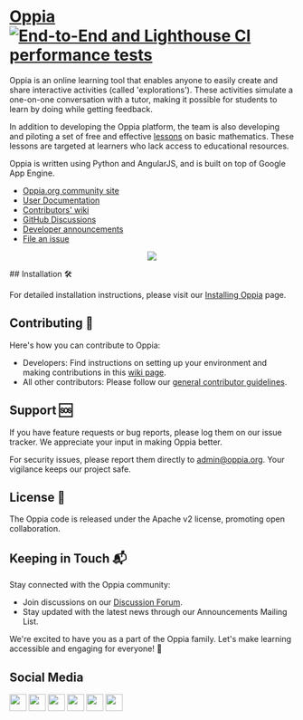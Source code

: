 # [Oppia](https://www.oppia.org) [![End-to-End and Lighthouse CI performance tests](https://github.com/oppia/oppia/actions/workflows/e2e_and%20lighthouse_performance_tests.yml/badge.svg)](https://github.com/oppia/oppia/actions/workflows/e2e_and%20lighthouse_performance_tests.yml)

Oppia is an online learning tool that enables anyone to easily create and share interactive activities (called 'explorations'). These activities simulate a one-on-one conversation with a tutor, making it possible for students to learn by doing while getting feedback.

In addition to developing the Oppia platform, the team is also developing and piloting a set of free and effective [lessons](https://www.oppia.org/fractions) on basic mathematics. These lessons are targeted at learners who lack access to educational resources.

Oppia is written using Python and AngularJS, and is built on top of Google App Engine.

  * [Oppia.org community site](https://www.oppia.org)
  * [User Documentation](https://oppia.github.io/)
  * [Contributors' wiki](https://github.com/oppia/oppia/wiki)
  * [GitHub Discussions](https://github.com/oppia/oppia/discussions)
  * [Developer announcements](http://groups.google.com/group/oppia-dev)
  * [File an issue](https://github.com/oppia/oppia/issues/new/choose)

<p align="center">
  <a href="http://www.youtube.com/watch?v=Ntcw0H0hwPU" target="_blank" rel="noopener">
    <img src="https://user-images.githubusercontent.com/30050862/228266651-1270bedc-658a-40d8-8ab4-16b63de4deaf.png">
  </a>
</p>
## Installation 🛠️

For detailed installation instructions, please visit our [Installing Oppia](link) page.

## Contributing 🤝

Here's how you can contribute to Oppia:

- Developers: Find instructions on setting up your environment and making contributions in this [wiki page](link).
- All other contributors: Please follow our [general contributor guidelines](link).

## Support 🆘

If you have feature requests or bug reports, please log them on our issue tracker. We appreciate your input in making Oppia better.

For security issues, please report them directly to admin@oppia.org. Your vigilance keeps our project safe.

## License 📜

The Oppia code is released under the Apache v2 license, promoting open collaboration.

## Keeping in Touch 📬

Stay connected with the Oppia community:

- Join discussions on our [Discussion Forum](link).
- Stay updated with the latest news through our Announcements Mailing List.

We're excited to have you as a part of the Oppia family. Let's make learning accessible and engaging for everyone! 🚀


## Social Media
[<img height="30" src="https://img.shields.io/badge/twitter-1DA1F2.svg?&style=for-the-badge&logo=twitter&logoColor=white" />][twitter] [<img height="30" src="https://img.shields.io/badge/linkedin-0077B5.svg?&style=for-the-badge&logo=linkedin&logoColor=white" />][LinkedIn] [<img height="30" src = "https://img.shields.io/badge/facebook-1877F2.svg?&style=for-the-badge&logo=facebook&logoColor=white">][Facebook] [<img height="30" src = "https://img.shields.io/badge/medium-12100E.svg?&style=for-the-badge&logo=medium&logoColor=white">][medium] [<img height="30" src = "https://img.shields.io/badge/oppia.org%20youtube-FF0000.svg?&style=for-the-badge&logo=youtube&logoColor=white">][oppia-org-youtube] [<img height="30" src = "https://img.shields.io/badge/oppia%20dev%20youtube-FF0000.svg?&style=for-the-badge&logo=youtube&logoColor=white">][dev-youtube]

[twitter]: https://twitter.com/oppiaorg
[linkedIn]: https://www.linkedin.com/company/oppia-org/
[medium]: https://medium.com/@oppia.org
[facebook]: https://www.facebook.com/oppiaorg/
[oppia-org-youtube]: https://www.youtube.com/channel/UC5c1G7BNDCfv1rczcBp9FPw
[dev-youtube]: https://www.youtube.com/channel/UCsrAX-oeqm0-NIQzQrdiUkQ

